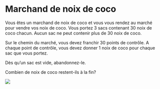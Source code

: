 # Marchand de noix de coco

Vous êtes un marchand de noix de coco et vous vous rendez au marché pour vendre vos noix de coco. Vous portez 3 sacs contenant 30 noix de coco chacun. Aucun sac ne peut contenir plus de 30 noix de coco.


Sur le chemin du marché, vous devez franchir 30 points de contrôle. A chaque point de contrôle, vous devez donner 1 noix de coco pour chaque sac que vous portez.

Dès qu’un sac est vide, abandonnez-le.

Combien de noix de coco restent-ils à la fin?

![](https://github.com/supportingami/sami-maths-club/blob/master/maths-club-pack/images/coconut-trader-1.png?raw=true)

